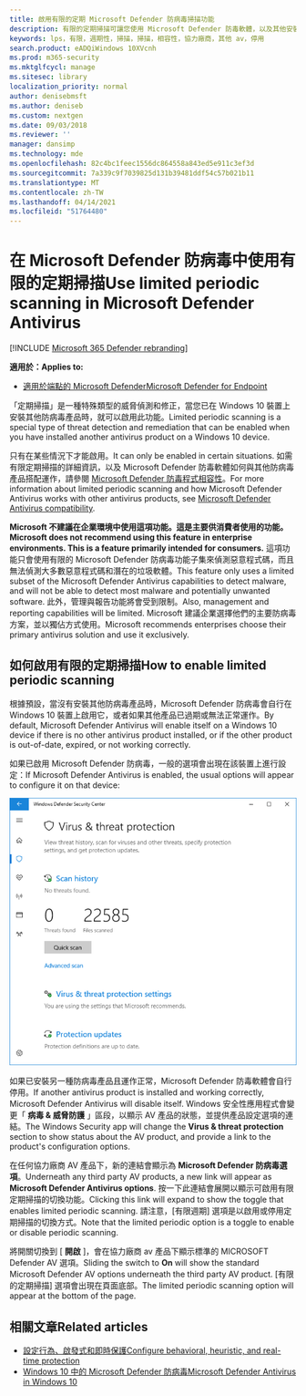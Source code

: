 ```yaml
---
title: 啟用有限的定期 Microsoft Defender 防病毒掃描功能
description: 有限的定期掃描可讓您使用 Microsoft Defender 防毒軟體，以及其他安裝的 AV 提供者。
keywords: lps，有限，週期性，掃描，掃描，相容性，協力廠商，其他 av，停用
search.product: eADQiWindows 10XVcnh
ms.prod: m365-security
ms.mktglfcycl: manage
ms.sitesec: library
localization_priority: normal
author: denisebmsft
ms.author: deniseb
ms.custom: nextgen
ms.date: 09/03/2018
ms.reviewer: ''
manager: dansimp
ms.technology: mde
ms.openlocfilehash: 82c4bc1feec1556dc864558a843ed5e911c3ef3d
ms.sourcegitcommit: 7a339c9f7039825d131b39481ddf54c57b021b11
ms.translationtype: MT
ms.contentlocale: zh-TW
ms.lasthandoff: 04/14/2021
ms.locfileid: "51764480"
---
```

# <a name="use-limited-periodic-scanning-in-microsoft-defender-antivirus"></a><span data-ttu-id="01549-104">在 Microsoft Defender 防病毒中使用有限的定期掃描</span><span class="sxs-lookup"><span data-stu-id="01549-104">Use limited periodic scanning in Microsoft Defender Antivirus</span></span>

[!INCLUDE [Microsoft 365 Defender rebranding](../../includes/microsoft-defender.md)]


<span data-ttu-id="01549-105">**適用於：**</span><span class="sxs-lookup"><span data-stu-id="01549-105">**Applies to:**</span></span>

- [<span data-ttu-id="01549-106">適用於端點的 Microsoft Defender</span><span class="sxs-lookup"><span data-stu-id="01549-106">Microsoft Defender for Endpoint</span></span>](/microsoft-365/security/defender-endpoint/)

<span data-ttu-id="01549-107">「定期掃描」是一種特殊類型的威脅偵測和修正，當您已在 Windows 10 裝置上安裝其他防病毒產品時，就可以啟用此功能。</span><span class="sxs-lookup"><span data-stu-id="01549-107">Limited periodic scanning is a special type of threat detection and remediation that can be enabled when you have installed another antivirus product on a Windows 10 device.</span></span>

<span data-ttu-id="01549-108">只有在某些情況下才能啟用。</span><span class="sxs-lookup"><span data-stu-id="01549-108">It can only be enabled in certain situations.</span></span> <span data-ttu-id="01549-109">如需有限定期掃描的詳細資訊，以及 Microsoft Defender 防毒軟體如何與其他防病毒產品搭配運作，請參閱 [Microsoft Defender 防毒程式相容性](microsoft-defender-antivirus-compatibility.md)。</span><span class="sxs-lookup"><span data-stu-id="01549-109">For more information about limited periodic scanning and how Microsoft Defender Antivirus works with other antivirus products, see [Microsoft Defender Antivirus compatibility](microsoft-defender-antivirus-compatibility.md).</span></span>

<span data-ttu-id="01549-110">**Microsoft 不建議在企業環境中使用這項功能。這是主要供消費者使用的功能。**</span><span class="sxs-lookup"><span data-stu-id="01549-110">**Microsoft does not recommend using this feature in enterprise environments. This is a feature primarily intended for consumers.**</span></span> <span data-ttu-id="01549-111">這項功能只會使用有限的 Microsoft Defender 防病毒功能子集來偵測惡意程式碼，而且無法偵測大多數惡意程式碼和潛在的垃圾軟體。</span><span class="sxs-lookup"><span data-stu-id="01549-111">This feature only uses a limited subset of the Microsoft Defender Antivirus capabilities to detect malware, and will not be able to detect most malware and potentially unwanted software.</span></span> <span data-ttu-id="01549-112">此外，管理與報告功能將會受到限制。</span><span class="sxs-lookup"><span data-stu-id="01549-112">Also, management and reporting capabilities will be limited.</span></span> <span data-ttu-id="01549-113">Microsoft 建議企業選擇他們的主要防病毒方案，並以獨佔方式使用。</span><span class="sxs-lookup"><span data-stu-id="01549-113">Microsoft recommends enterprises choose their primary antivirus solution and use it exclusively.</span></span>

## <a name="how-to-enable-limited-periodic-scanning"></a><span data-ttu-id="01549-114">如何啟用有限的定期掃描</span><span class="sxs-lookup"><span data-stu-id="01549-114">How to enable limited periodic scanning</span></span>

<span data-ttu-id="01549-115">根據預設，當沒有安裝其他防病毒產品時，Microsoft Defender 防病毒會自行在 Windows 10 裝置上啟用它，或者如果其他產品已過期或無法正常運作。</span><span class="sxs-lookup"><span data-stu-id="01549-115">By default, Microsoft Defender Antivirus will enable itself on a Windows 10 device if there is no other antivirus product installed, or if the other product is out-of-date, expired, or not working correctly.</span></span>

<span data-ttu-id="01549-116">如果已啟用 Microsoft Defender 防病毒，一般的選項會出現在該裝置上進行設定：</span><span class="sxs-lookup"><span data-stu-id="01549-116">If Microsoft Defender Antivirus is enabled, the usual options will appear to configure it on that device:</span></span>

![顯示 Microsoft Defender AV 選項的 Windows 安全性應用程式，包括掃描選項、設定和更新選項](images/vtp-wdav.png)

<span data-ttu-id="01549-118">如果已安裝另一種防病毒產品且運作正常，Microsoft Defender 防毒軟體會自行停用。</span><span class="sxs-lookup"><span data-stu-id="01549-118">If another antivirus product is installed and working correctly, Microsoft Defender Antivirus will disable itself.</span></span> <span data-ttu-id="01549-119">Windows 安全性應用程式會變更「 **病毒 & 威脅防護** 」區段，以顯示 AV 產品的狀態，並提供產品設定選項的連結。</span><span class="sxs-lookup"><span data-stu-id="01549-119">The Windows Security app will change the **Virus & threat protection** section to show status about the AV product, and provide a link to the product's configuration options.</span></span>

<span data-ttu-id="01549-120">在任何協力廠商 AV 產品下，新的連結會顯示為 **Microsoft Defender 防病毒選項**。</span><span class="sxs-lookup"><span data-stu-id="01549-120">Underneath any third party AV products, a new link will appear as **Microsoft Defender Antivirus options**.</span></span> <span data-ttu-id="01549-121">按一下此連結會展開以顯示可啟用有限定期掃描的切換功能。</span><span class="sxs-lookup"><span data-stu-id="01549-121">Clicking this link will expand to show the toggle that enables limited periodic scanning.</span></span> <span data-ttu-id="01549-122">請注意，[有限週期] 選項是以啟用或停用定期掃描的切換方式。</span><span class="sxs-lookup"><span data-stu-id="01549-122">Note that the limited periodic option is a toggle to enable or disable periodic scanning.</span></span> 

<span data-ttu-id="01549-123">將開關切換到 [ **開啟** ]，會在協力廠商 av 產品下顯示標準的 MICROSOFT Defender AV 選項。</span><span class="sxs-lookup"><span data-stu-id="01549-123">Sliding the switch to **On** will show the standard Microsoft Defender AV options underneath the third party AV product.</span></span> <span data-ttu-id="01549-124">[有限的定期掃描] 選項會出現在頁面底部。</span><span class="sxs-lookup"><span data-stu-id="01549-124">The limited periodic scanning option will appear at the bottom of the page.</span></span>

## <a name="related-articles"></a><span data-ttu-id="01549-125">相關文章</span><span class="sxs-lookup"><span data-stu-id="01549-125">Related articles</span></span>

- [<span data-ttu-id="01549-126">設定行為、啟發式和即時保護</span><span class="sxs-lookup"><span data-stu-id="01549-126">Configure behavioral, heuristic, and real-time protection</span></span>](configure-protection-features-microsoft-defender-antivirus.md)
- [<span data-ttu-id="01549-127">Windows 10 中的 Microsoft Defender 防病毒</span><span class="sxs-lookup"><span data-stu-id="01549-127">Microsoft Defender Antivirus in Windows 10</span></span>](microsoft-defender-antivirus-in-windows-10.md)